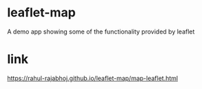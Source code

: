 # leaflet-map
A demo app showing some of the functionality provided by leaflet

# link
https://rahul-rajabhoj.github.io/leaflet-map/map-leaflet.html
